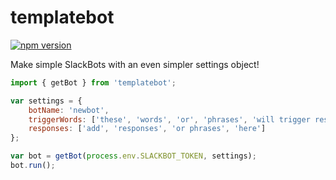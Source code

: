 # templatebot

[![npm version](https://badge.fury.io/js/templatebot.svg)](https://badge.fury.io/js/templatebot)

Make simple SlackBots with an even simpler settings object!

```javascript
import { getBot } from 'templatebot';

var settings = {
    botName: 'newbot',
    triggerWords: ['these', 'words', 'or', 'phrases', 'will trigger responses'],
    responses: ['add', 'responses', 'or phrases', 'here']
};

var bot = getBot(process.env.SLACKBOT_TOKEN, settings);
bot.run();
```
